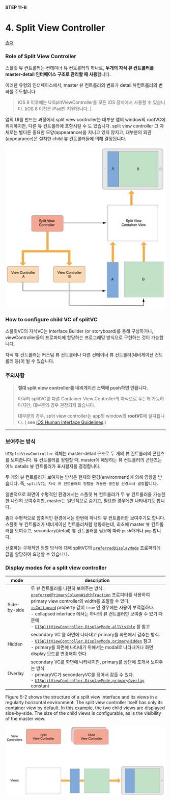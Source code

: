 **STEP 11-6**



# 4. Split View Controller

[출처](https://developer.apple.com/documentation/uikit/uisplitviewcontroller)

### Role of Split View Controller

스플릿 뷰 컨트롤러는 컨테이너 뷰 컨트롤러의 하나로, **두개의 자식 뷰 컨트롤러를 master-detail 인터페이스 구조로 관리할 때 사용**합니다.

이러한 유형의 인터페이스에서, master 뷰 컨트롤러의 변화가 detail 뷰컨트롤러의 변화를 주도합니다. 

> iOS 8 이후에는 UISplitViewController를 모든 iOS 장치에서 사용할 수 있습니다. (iOS 8 이전은 iPad만 지원됩니다. )

앱의 UI를 만드는 과정에서 split view controller는 대부분 앱의 window의 rootVC에 위치하지만, 다른 뷰 컨트롤러에 포함시킬 수 도 있습니다. split view controller 그 자체로는 별다른 중요한 모양(appearance)을 지니고 있지 않지고, 대부분의 외관(appearance)은 설치한 child 뷰 컨트롤러들에 의해 결정됩니다. 

![그림](./images/step6/splitViewController2.png)

### **How to configure child VC of splitVC**

스플릿VC의 자식VC는 Interface Builder (or storyboard)를 통해 구성하거나, viewController들의 프로퍼티에 할당하는 프로그래밍 방식으로  구현하는 것이 가능합니다. 

자식 뷰 컨트롤러는 커스텀 뷰 컨트롤러나 다른 컨테이너 뷰 컨트롤러(네비게이션 컨트롤러 등)이 될 수 있습니다.



### 주의사항 

> **절대 split view controller를 네비게이션 스택에 push하면 안됩니다.** 
>
> 아무리 splitVC를 다른 Container View Controller의 자식으로 두는게 가능하다지만, 대부분의 경우 권장되지 않습니다.
>
> 대부분의 경우, split view controller는 app의 window의 **rootVC**에 설치됩니다. ( see [iOS Human Interface Guidelines](https://developer.apple.com/ios/human-interface-guidelines/).)

----



### 보여주는 방식 

 `UISplitViewController` 객체는 master-detail 구조로 두 개의 뷰 컨트롤러의 콘텐츠를 보여줍니다.  뷰 컨트롤러를 정렬할 때, master에 해당하는 뷰 컨트롤러의 콘텐츠는 어느 details 뷰 컨트롤러가 표시될지를 결정합니다.

  두 개의 뷰 컨트롤러가 보여지는 방식은 현재의 환경(environment)에 의해 영향을 받습니다. 즉, `splitVC는 자식 뷰 컨트롤러의 정렬을 가용한 공간을 신경써서 결정`합니다.  

 일반적으로 화면이 수평적인 환경에서는 스플릿 뷰 컨트롤러가 두 뷰 컨트롤러를 가능한한 나란히 보여주지만, master는 일반적으로 숨기고, 필요한 경우에만 나타내기도 합니다. 

 좀더 수평적으로 압축적인 환경에서는 한번에 하나의 뷰 컨트롤러만 보여주기도 합니다. 스플릿 뷰 컨트롤러가 네비게이션 컨트롤러처럼 행동하는데, 최초에 master 뷰 컨트롤러를 보여주고, secondary(detail) 뷰 컨트롤러를 필요에 따라 `push`하거나 `pop` 합니다.

 선호하는 구체적인 정렬 방식에 대해 splitVC의  [`preferredDisplayMode`](https://developer.apple.com/documentation/uikit/uisplitviewcontroller/1623170-preferreddisplaymode)  프로퍼티에 값을 할당하여 요청할 수 있습니다.



### Display modes for a split view controller



| mode         | description                                                  |
| ------------ | ------------------------------------------------------------ |
| Side-by-side | 두 뷰 컨트롤러를 나란히 보여주는 방식. <br/> [`preferredPrimaryColumnWidthFraction`](https://developer.apple.com/documentation/uikit/uisplitviewcontroller/1623183-preferredprimarycolumnwidthfract) 프로퍼티를 사용하여 primary view controller의 width를 조절할 수 있다.<br />[`isCollapsed`](https://developer.apple.com/documentation/uikit/uisplitviewcontroller/1623185-iscollapsed) property 값이 `true` 인 경우에는 사용이 부적절하다.<br />  - collapsed interface 에서는 하나의 뷰 컨트롤러만 보여줄 수 있기 때문에<br /> - [`UISplitViewController.DisplayMode.allVisible`](https://developer.apple.com/documentation/uikit/uisplitviewcontroller/displaymode/allvisible) 를 참고 |
| Hidden       | secondary VC 를 화면에 나타내고 primary를 화면에서 감추는 방식. <br /> - [`UISplitViewController.DisplayMode.primaryHidden`](https://developer.apple.com/documentation/uikit/uisplitviewcontroller/displaymode/primaryhidden) 참고<br />- primary를 화면에 나타내기 위해서는 modal로 나타내거나 화면 display 모드를 변경해야 한다. |
| Overlay      | secondary VC를 화면에 나타내지만, primary를 상단에 포개서 보여주는 방식.<br />- primaryVC가 secondaryVC를 덮어서 감출 수 있다.<br />- [`UISplitViewController.DisplayMode.primaryOverlay`](https://developer.apple.com/documentation/uikit/uisplitviewcontroller/displaymode/primaryoverlay) constant |



Figure 5-2 shows the structure of a split view interface and its views in a regularly horizontal environment. The split view controller itself has only its container view by default. In this example, the two child views are displayed side-by-side. The size of the child views is configurable, as is the visibility of the master view.

![Figure 5-2 ](./images/step6/splitViewContainer1.png)



